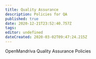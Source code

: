 ```yaml
---
title: Quality Assurance
description: Policies for QA
published: true
date: 2020-12-21T23:52:40.757Z
tags: 
editor: undefined
dateCreated: 2020-03-02T09:47:24.215Z
---
```


OpenMandriva Quality Assurance Policies

 